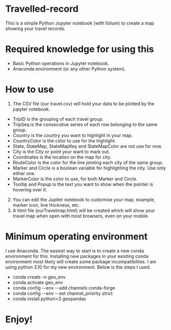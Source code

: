 # Travelled-record
 This is a simple Python Jupyter notebook (with folium) to create a map showing your travel records.
# Required knowledge for using this
- Basic Python operations in Jupyter notebook.
- Anaconda environment (or any other Python system).
# How to use
1. The CSV file (our travel.csv) will hold your data to be plotted by the jupyter notebook.
- TripID is the grouping of each travel group.
- TripSeq is the consecutive series of each row belonging to the same group.
- Country is the country you want to highlight in your map.
- CountryColor is the color to use for the highlight.
- State, StateMap, StateMapKey and StateMapColor are not use for now.
- City is the City or point your want to mark out.
- Coordinates is the location on the map for city.
- RouteColor is the color for the line jointing each city of the same group.
- Marker and Circle is a boolean variable for highlighting the city. Use only either one.
- MarkerColor is the color to use, for both Marker and Circle.
- Tooltip and Popup is the text you want to show when the pointer is hovering over it.
2. You can edit the Jupiter notebook to customise your map, example, marker icon, line thickness, etc.
3. A html file (ourTravelmap.html) will be created which will show your travel map when open with most browsers, even on your mobile.
# Minimum operating environment
I use Anaconda. The easiest way to start is to create a new conda environment for this. Installing new packages in your existing conda environment most likely will create some package incompatibilties. I am using python 3.10 for my new environment. Below is the steps I used.
- conda create -n geo_env
- conda activate geo_env
- conda config --env --add channels conda-forge
- conda config --env --set channel_priority strict
- conda install python=3 geopandas

# Enjoy!

